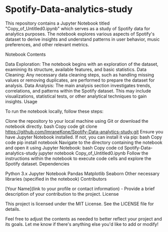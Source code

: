# Spotify-Data-analytics-study


This repository contains a Jupyter Notebook titled "Copy_of_Untitled0.ipynb" which serves as a study of Spotify data for analytics purposes. The notebook explores various aspects of Spotify's dataset to derive insights and understand patterns in user behavior, music preferences, and other relevant metrics.

Notebook Contents

Data Exploration: The notebook begins with an exploration of the dataset, examining its structure, available features, and basic statistics.
Data Cleaning: Any necessary data cleaning steps, such as handling missing values or removing duplicates, are performed to prepare the dataset for analysis.
Data Analysis: The main analysis section investigates trends, correlations, and patterns within the Spotify dataset. This may include visualizations, statistical tests, or other analytical techniques to gain insights.
Usage

To run the notebook locally, follow these steps:

Clone the repository to your local machine using Git or download the notebook directly.
bash
Copy code
git clone https://github.com/ImraneKone/Spotify-Data-analytics-study.git
Ensure you have Jupyter Notebook installed. If not, you can install it via pip:
bash
Copy code
pip install notebook
Navigate to the directory containing the notebook and open it using Jupyter Notebook:
bash
Copy code
cd Spotify-Data-analytics-study
jupyter notebook Copy_of_Untitled0.ipynb
Follow the instructions within the notebook to execute code cells and explore the Spotify dataset.
Dependencies

Python 3.x
Jupyter Notebook
Pandas
Matplotlib
Seaborn
Other necessary libraries (specified in the notebook)
Contributors

[Your Name](link to your profile or contact information) - Provide a brief description of your contribution to the project.
License

This project is licensed under the MIT License. See the LICENSE file for details.

Feel free to adjust the contents as needed to better reflect your project and its goals. Let me know if there's anything else you'd like to add or modify!
